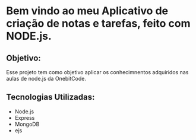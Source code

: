 <h1>Bem vindo ao meu Aplicativo de criação de notas e tarefas, feito com NODE.js.</h1>

<section>
    <h2>Objetivo:</h2>
        <p>Esse projeto tem como objetivo aplicar os conhecimnentos adquiridos nas aulas de node.js da OnebitCode.</p>
</section>

<section>
    <h2>Tecnologias Utilizadas:</h2>
        <ul>
            <li>Node.js</li>
            <li>Express</li>
            <li>MongoDB</li>
            <li>ejs</li>
        </ul>
</section>   
